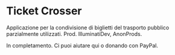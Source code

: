 # Ticket Crosser
Applicazione per la condivisione di biglietti del trasporto pubblico parzialmente utilizzati.
Prod. IlluminatiDev, AnonProds.

In completamento. Ci puoi aiutare qui o donando con PayPal.
